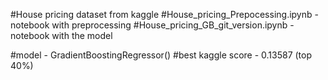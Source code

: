 #House pricing dataset from kaggle
#House_pricing_Prepocessing.ipynb - notebook with preprocessing
#House_pricing_GB_git_version.ipynb - notebook with the model

#model - GradientBoostingRegressor()
#best kaggle score - 0.13587 (top 40%)
